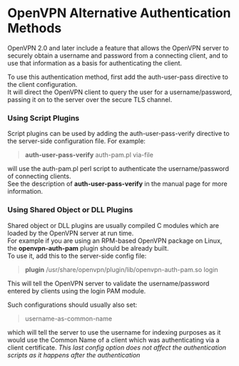 # OpenVPN Alternative Authentication Methods



OpenVPN 2.0 and later include a feature that allows the OpenVPN server to securely obtain a username and password from a connecting client, and to use that information as a basis for authenticating the client.  

To use this authentication method, first add the auth-user-pass directive to the client configuration.   
It will direct the OpenVPN client to query the user for a username/password, passing it on to the server over the secure TLS channel.  


### Using Script Plugins

Script plugins can be used by adding the auth-user-pass-verify directive to the server-side configuration file. For example:

> **auth-user-pass-verify** auth-pam.pl via-file

will use the auth-pam.pl perl script to authenticate the username/password of connecting clients.  
See the description of **auth-user-pass-verify** in the manual page for more information.  

### Using Shared Object or DLL Plugins

Shared object or DLL plugins are usually compiled C modules which are loaded by the OpenVPN server at run time.  
For example if you are using an RPM-based OpenVPN package on Linux, the **openvpn-auth-pam** plugin should be already built.  
To use it, add this to the server-side config file:

> **plugin** /usr/share/openvpn/plugin/lib/openvpn-auth-pam.so login

This will tell the OpenVPN server to validate the username/password entered by clients using the login PAM module.  

Such configurations should usually also set:  

> username-as-common-name

which will tell the server to use the username for indexing purposes as it would use the Common Name of a client which was authenticating via a client certificate.
*This last config option does not affect the authentication scripts as it happens after the authentication*
